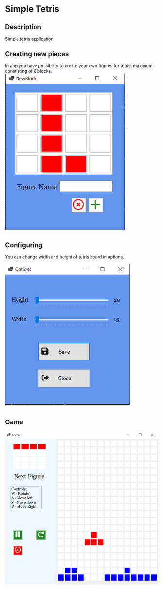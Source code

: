 # Simple Tetris
## Description

Simple tetris application. 
## Creating new pieces
In app you have possibility to create your own figures for tetris, maximum constisting of 8 blocks.
![alt text](https://github.com/Skava600/Tetris/blob/master/images/new_figure.bmp?raw=true)


## Configuring

You can change width and height of tetris board in options.

![alt text](https://github.com/Skava600/Tetris/blob/master/images/options.bmp?raw=true)
## Game

![alt text](https://github.com/Skava600/Tetris/blob/master/images/game.bmp?raw=true)
